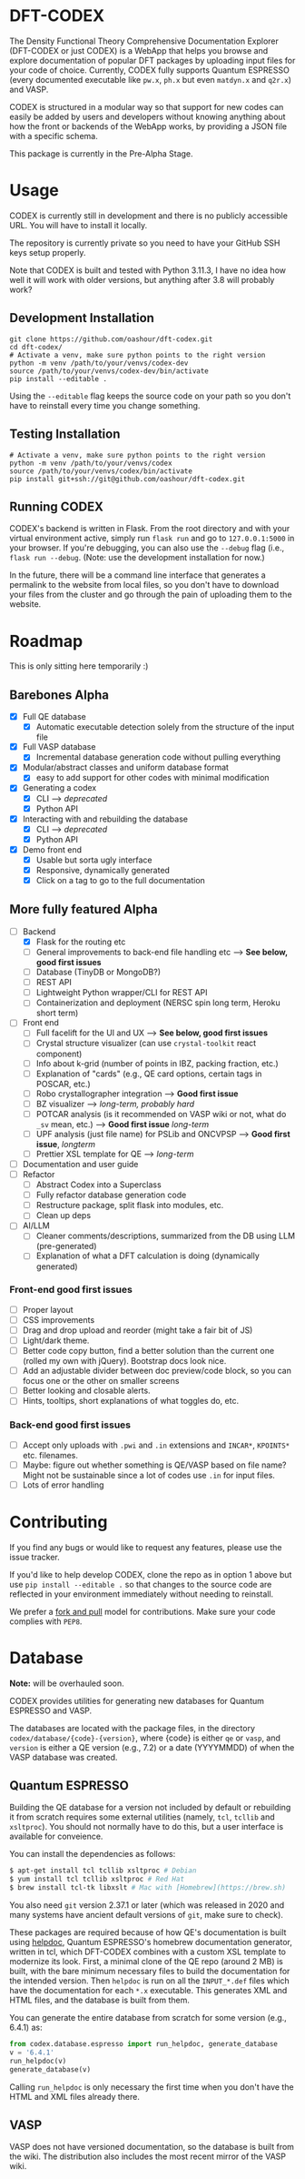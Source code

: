 # DFT-CODEX

The Density Functional Theory Comprehensive Documentation Explorer (DFT-CODEX or just CODEX) is a WebApp that helps you browse and explore documentation of popular DFT packages by uploading input files for your code of choice. Currently, CODEX fully supports Quantum ESPRESSO (every documented executable like `pw.x`, `ph.x` but even `matdyn.x` and `q2r.x`) and VASP.

CODEX is structured in a modular way so that support for new codes can easily be added by users and developers without knowing anything about how the front or backends of the WebApp works, by providing a JSON file with a specific schema.

This package is currently in the Pre-Alpha Stage.

# Usage
CODEX is currently still in development and there is no publicly accessible URL. You will have to install it locally.

The repository is currently private so you need to have your GitHub SSH keys setup properly.

Note that CODEX is built and tested with Python 3.11.3, I have no idea how well it will work with older versions, but anything after 3.8 will probably work?
## Development Installation
```
git clone https://github.com/oashour/dft-codex.git
cd dft-codex/
# Activate a venv, make sure python points to the right version
python -m venv /path/to/your/venvs/codex-dev
source /path/to/your/venvs/codex-dev/bin/activate
pip install --editable .
```

Using the `--editable` flag keeps the source code on your path so you don't have to reinstall every time you change something.
## Testing Installation
```
# Activate a venv, make sure python points to the right version
python -m venv /path/to/your/venvs/codex
source /path/to/your/venvs/codex/bin/activate
pip install git+ssh://git@github.com/oashour/dft-codex.git
```

## Running CODEX
CODEX's backend is written in Flask. From the root directory and with your virtual environment active, simply run `flask run` and go to `127.0.0.1:5000` in your browser. If you're debugging, you can also use the `--debug` flag (i.e., `flask run --debug`. (Note: use the development installation for now.)

In the future, there will be a command line interface that generates a permalink to the website from local files, so you don't have to download your files from the cluster and go through the pain of uploading them to the website.
# Roadmap
This is only sitting here temporarily :)
## Barebones Alpha
- [x] Full QE database
    - [x] Automatic executable detection solely from the structure of the input file
- [x] Full VASP database
    - [x] Incremental database generation code without pulling everything
- [x] Modular/abstract classes and uniform database format
    - [x] easy to add support for other codes with minimal modification
- [x] Generating a codex
    - [x] CLI --> *deprecated*
    - [x] Python API
- [x] Interacting with and rebuilding the database
    - [x] CLI --> *deprecated*
    - [x] Python API
- [x] Demo front end
    - [x] Usable but sorta ugly interface
    - [x] Responsive, dynamically generated
    - [x] Click on a tag to go to the full documentation

## More fully featured Alpha
- [ ] Backend
    - [x] Flask for the routing etc
    - [ ] General improvements to back-end file handling etc --> **See below, good first issues**
    - [ ] Database (TinyDB or MongoDB?)
    - [ ] REST API
    - [ ] Lightweight Python wrapper/CLI for REST API
    - [ ] Containerization and deployment (NERSC spin long term, Heroku short term)
- [ ] Front end
    - [ ] Full facelift for the UI and UX --> **See below, good first issues**
    - [ ] Crystal structure visualizer (can use `crystal-toolkit` react component)
    - [ ] Info about k-grid (number of points in IBZ, packing fraction, etc.)
    - [ ] Explanation of "cards" (e.g., QE card options, certain tags in POSCAR, etc.)
    - [ ] Robo crystallographer integration --> **Good first issue**
    - [ ] BZ visualizer --> *long-term, probably hard*
    - [ ] POTCAR analysis (is it recommended on VASP wiki or not, what do `_sv` mean, etc.) --> **Good first issue** *long-term*
    - [ ] UPF analysis (just file name) for PSLib and ONCVPSP --> **Good first issue**, *longterm*
    - [ ] Prettier XSL template for QE --> *long-term*
- [ ] Documentation and user guide
- [ ] Refactor
    - [ ] Abstract Codex into a Superclass
    - [ ] Fully refactor database generation code 
    - [ ] Restructure package, split flask into modules, etc.
    - [ ] Clean up deps
- [ ] AI/LLM
    - [ ] Cleaner comments/descriptions, summarized from the DB using LLM (pre-generated)
    - [ ] Explanation of what a DFT calculation is doing (dynamically generated)
### Front-end good first issues
- [ ] Proper layout
- [ ] CSS improvements
- [ ] Drag and drop upload and reorder (might take a fair bit of JS)
- [ ] Light/dark theme.
- [ ] Better code copy button, find a better solution than the current one (rolled my own with jQuery). Bootstrap docs look nice.
- [ ] Add an adjustable divider between doc preview/code block, so you can focus one or the other on smaller screens
- [ ] Better looking and closable alerts.
- [ ] Hints, tooltips, short explanations of what toggles do, etc.
### Back-end good first issues
- [ ] Accept only uploads with `.pwi` and `.in` extensions and `INCAR*`, `KPOINTS*` etc. filenames.
- [ ] Maybe: figure out whether something is QE/VASP based on file name? Might not be sustainable since a lot of codes use `.in` for input files.
- [ ] Lots of error handling
# Contributing

If you find any bugs or would like to request any features, please use the issue tracker.

If you'd like to help develop CODEX, clone the repo as in option 1 above but use `pip install --editable .` so that changes to the source code are reflected in your environment immediately without needing to reinstall.

We prefer a [fork and pull](https://guides.github.com/activities/forking/) model for contributions. Make sure your code complies with `PEP8`.

# Database

**Note:** will be overhauled soon.

CODEX provides utilities for generating new databases for Quantum ESPRESSO and VASP. 

The databases are located with the package files, in the directory `codex/database/{code}-{version}`, where {code} is either `qe` or `vasp`, and `version` is either a QE version (e.g., 7.2) or a date (YYYYMMDD) of when the VASP database was created.

## Quantum ESPRESSO

Building the QE database for a version not included by default or rebuilding it from scratch requires some external utilities (namely, `tcl`, `tcllib` and `xsltproc`). You should not normally have to do this, but a user interface is available for conveience. 

You can install the dependencies as follows:

```bash
$ apt-get install tcl tcllib xsltproc # Debian
$ yum install tcl tcllib xsltproc # Red Hat
$ brew install tcl-tk libxslt # Mac with [Homebrew](https://brew.sh)
```

You also need `git` version 2.37.1 or later (which was released in 2020 and many systems have ancient default versions of `git`, make sure to check). 

These packages are required because of how QE's documentation is built using [helpdoc](https://gitlab.com/QEF/q-e/-/blob/03a7911496c4e7a01918acde8af2d65527e720ee/dev-tools/README.helpdoc), Quantum ESPRESSO's homebrew documentation generator, written in tcl, which DFT-CODEX combines with a custom XSL template to modernize its look. First, a minimal clone of the QE repo (around 2 MB) is built, with the bare minimum necessary files to build the documentation for the intended version. Then `helpdoc` is run on all the `INPUT_*.def` files which have the documentation for each `*.x` executable. This generates XML and HTML files, and the database is built from them.

You can generate the entire database from scratch for some version (e.g., 6.4.1) as:
```python
from codex.database.espresso import run_helpdoc, generate_database
v = '6.4.1'
run_helpdoc(v)
generate_database(v)
```

Calling `run_helpdoc` is only necessary the first time when you don't have the HTML and XML files already there.

## VASP
VASP does not have versioned documentation, so the database is built from the wiki. The distribution also includes the most recent mirror of the VASP wiki. 

